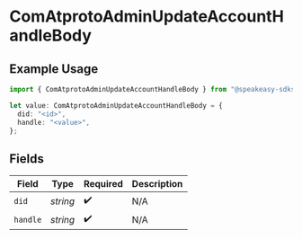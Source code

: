 # ComAtprotoAdminUpdateAccountHandleBody

## Example Usage

```typescript
import { ComAtprotoAdminUpdateAccountHandleBody } from "@speakeasy-sdks/bluesky/models/operations";

let value: ComAtprotoAdminUpdateAccountHandleBody = {
  did: "<id>",
  handle: "<value>",
};
```

## Fields

| Field              | Type               | Required           | Description        |
| ------------------ | ------------------ | ------------------ | ------------------ |
| `did`              | *string*           | :heavy_check_mark: | N/A                |
| `handle`           | *string*           | :heavy_check_mark: | N/A                |